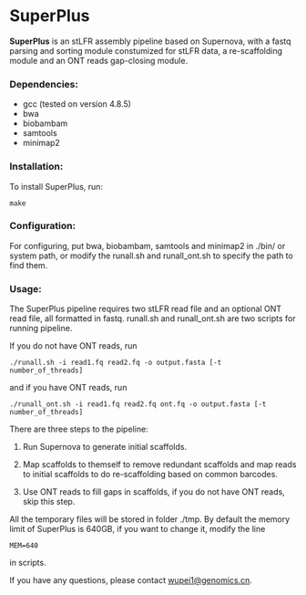 # SuperPlus

**SuperPlus** is an stLFR assembly pipeline based on Supernova, with a fastq parsing and sorting module constumized for stLFR data, a re-scaffolding module and an ONT reads gap-closing module. 

### Dependencies:

* gcc (tested on version 4.8.5)
* bwa
* biobambam
* samtools
* minimap2

### Installation: 

To install SuperPlus, run:
```
make
```
### Configuration:

For configuring, put bwa, biobambam, samtools and minimap2 in ./bin/ or system path, or modify the runall.sh and runall_ont.sh to specify the path to find them.

### Usage:

The SuperPlus pipeline requires two stLFR read file and an optional ONT read file, all formatted in fastq. runall.sh and runall_ont.sh are two scripts for running pipeline.

If you do not have ONT reads, run
```
./runall.sh -i read1.fq read2.fq -o output.fasta [-t number_of_threads]
```
and if you have ONT reads, run
 ```
./runall_ont.sh -i read1.fq read2.fq ont.fq -o output.fasta [-t number_of_threads]
```

There are three steps to the pipeline:

1. Run Supernova to generate initial scaffolds.

2. Map scaffolds to themself to remove redundant scaffolds and map reads to initial scaffolds to do re-scaffolding based on common barcodes.

3. Use ONT reads to fill gaps in scaffolds, if you do not have ONT reads, skip this step.

All the temporary files will be stored in folder ./tmp. By default the memory limit of SuperPlus is 640GB, if you want to change it, modify the line 
```
MEM=640
```
in scripts.

If you have any questions, please contact wupei1@genomics.cn.

